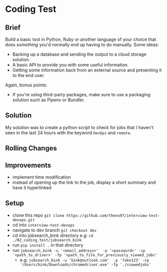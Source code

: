 # Coding Test

## Brief
Build a basic tool in Python, Ruby or another language of your choice that does _something_ you'd normally end up having to do manually. Some ideas:

* Backing up a database and sending the output to a cloud storage solution.
* A basic API to provide you with some useful information.
* Getting some information back from an external source and presenting it to the end user.

Again, bonus points:

* If you're using third-party packages, make sure to use a packaging solution such as Pipenv or Bundler.

## Solution
My solution was to create a python script to check for jobs that I haven't seen in the last 24 hours with the keyword `DevOps` and `remote`.

## Rolling Changes


## Improvements
+ implement time modification
+ instead of opening up the link to the job, display a short summary and have it hyperlinked

## Setup
+ clone this repo `git clone https://github.com/thenu97/interview-test-devops.git`
+ cd into `interview-test-devops`
+ navigate to dev branch `git checkout dev`
+ cd into jobsearch_bink directory e.g: `cd ./02_coding_test/jobsearch_bink`
+ run `pip install .` in that directory
+ run `jobsearch_bink -u '<email_address>'  -p '<password>' -cp '<path_to_driver>' -fp '<path_to_file_for_previously_viewed_jobs'`
    * e.g: `jobsearch_bink -u 'bink@outlook.com'  -p 'fake123' -cp '/Users/bink/Downloads/chromedriver.exe' -fp './viewedjobs'`
